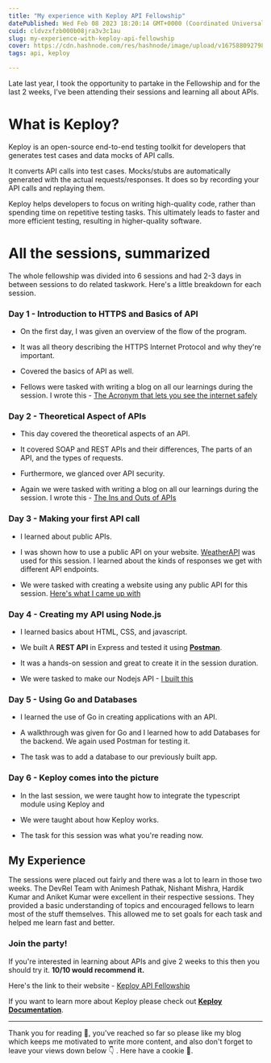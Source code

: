 ```yaml
---
title: "My experience with Keploy API Fellowship"
datePublished: Wed Feb 08 2023 18:20:14 GMT+0000 (Coordinated Universal Time)
cuid: cldvzxfzb000b08jra3v3c1au
slug: my-experience-with-keploy-api-fellowship
cover: https://cdn.hashnode.com/res/hashnode/image/upload/v1675880927980/9ad853c7-0bd7-47d6-ab26-5475bc3cde1c.png
tags: api, keploy

---
```


Late last year, I took the opportunity to partake in the Fellowship and for the last 2 weeks, I've been attending their sessions and learning all about APIs.

# What is Keploy?

Keploy is an open-source end-to-end testing toolkit for developers that generates test cases and data mocks of API calls.

It converts API calls into test cases. Mocks/stubs are automatically generated with the actual requests/responses. It does so by recording your API calls and replaying them.

Keploy helps developers to focus on writing high-quality code, rather than spending time on repetitive testing tasks. This ultimately leads to faster and more efficient testing, resulting in higher-quality software.

# All the sessions, summarized

The whole fellowship was divided into 6 sessions and had 2-3 days in between sessions to do related taskwork. Here's a little breakdown for each session.

### Day 1 - Introduction to HTTPS and Basics of API

* On the first day, I was given an overview of the flow of the program.
    
* It was all theory describing the HTTPS Internet Protocol and why they're important.
    
* Covered the basics of API as well.
    
* Fellows were tasked with writing a blog on all our learnings during the session. I wrote this - [The Acronym that lets you see the internet safely](https://himanshubalani.hashnode.dev/the-acronym-that-lets-you-see-the-internet-safely)
    

### Day 2 - Theoretical Aspect of APIs

* This day covered the theoretical aspects of an API.
    
* It covered SOAP and REST APIs and their differences, The parts of an API, and the types of requests.
    
* Furthermore, we glanced over API security.
    
* Again we were tasked with writing a blog on all our learnings during the session. I wrote this - [The Ins and Outs of APIs](https://himanshubalani.hashnode.dev/the-ins-and-outs-of-apis)
    

### Day 3 - Making your first API call

* I learned about public APIs.
    
* I was shown how to use a public API on your website. [WeatherAPI](https://www.weatherapi.com/) was used for this session. I learned about the kinds of responses we get with different API endpoints.
    
* We were tasked with creating a website using any public API for this session. [Here's what I came up with](https://github.com/himanshubalani/weather)
    

### Day 4 - Creating my API using Node.js

* I learned basics about HTML, CSS, and javascript.
    
* We built A **REST API** in Express and tested it using [**Postman**](https://www.postman.com/).
    
* It was a hands-on session and great to create it in the session duration.
    
* We were tasked to make our Nodejs API - [I built this](https://github.com/himanshubalani/random-movie-quotes/)
    

### Day 5 - Using Go and Databases

* I learned the use of Go in creating applications with an API.
    
* A walkthrough was given for Go and I learned how to add Databases for the backend. We again used Postman for testing it.
    
* The task was to add a database to our previously built app.
    

### Day 6 - Keploy comes into the picture

* In the last session, we were taught how to integrate the typescript module using Keploy and
    
* We were taught about how Keploy works.
    
* The task for this session was what you're reading now.
    

## **My Experience**

The sessions were placed out fairly and there was a lot to learn in those two weeks. The DevRel Team with Animesh Pathak, Nishant Mishra, Hardik Kumar and Aniket Kumar were excellent in their respective sessions. They provided a basic understanding of topics and encouraged fellows to learn most of the stuff themselves. This allowed me to set goals for each task and helped me learn fast and better.

### Join the party!

If you're interested in learning about APIs and give 2 weeks to this then you should try it. **10/10 would recommend it.**

Here's the link to their website - [Keploy API Fellowship](https://fellowship.keploy.io/)

If you want to learn more about Keploy please check out [**Keploy Documentation**](https://docs.keploy.io/docs/keploy-explained/introduction/).

---

Thank you for reading 💓, you've reached so far so please like my blog which keeps me motivated to write more content, and also don't forget to leave your views down below 👇 . Here have a cookie 🍪.